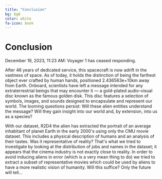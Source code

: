 ```yaml
---
title: "Conclusion"
bg: bg6
color: white
fa-icon: book
---
```


# Conclusion
December 19, 2023, 11:23 AM: Voyager 1 has ceased responding. 

After 46 years of dedicated service, this spacecraft is now adrift in the vastness of space. As of today, it holds the distinction of being the farthest object ever crafted by human hands, positioned 2.436563e+10km away from Earth. Onboard, scientists have left a message intended for any extraterrestrial beings that may encounter it –– a gold-plated audio-visual disc known as the famous golden disk. This disc features a selection of symbols, images, and sounds designed to encapsulate and represent our world. 
The looming questions persist: Will these alien entities understand the message? Will they gain insight into our world and, by extension, into us as a species?

With our dataset, R2D4 the alien has extracted the portrait of an average inhabitant of planet Earth in the early 2000's using only the CMU movie dataset. This includes a physical description of humans and an analysis of their tastes. Was it representative of reality? That's what we tried to investigate by looking at the distribution of jobs and names in the dataset; it appears that the cinema industry is not exactly close to reality. In order to avoid inducing aliens in error (which is a very mean thing to do) we tried to extract a subset of representative movies which could be used by aliens to have a more realistic vision of humanity. Will this suffice? Only the future will tell...
